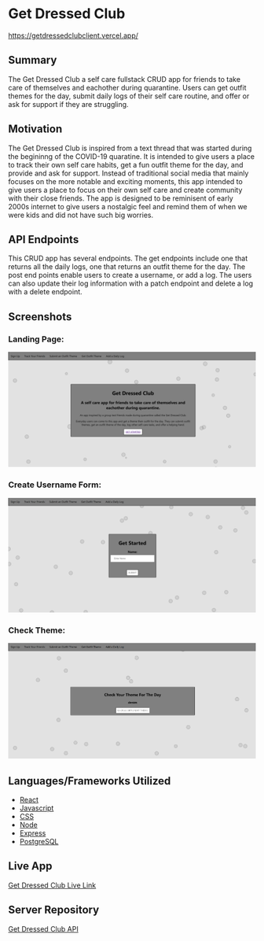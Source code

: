 # Get Dressed Club
https://getdressedclubclient.vercel.app/

## Summary

The Get Dressed Club a self care fullstack CRUD app for friends to take care of themselves and eachother during quarantine. Users can get outfit themes for the day, submit daily logs of their self care routine, and offer or ask for support if they are struggling. 

## Motivation
 
The Get Dressed Club is inspired from a text thread that was started during the begininng of the COVID-19 quaratine. It is intended to give users a place to track their own self care habits, get a fun outfit theme for the day, and provide and ask for support. Instead of traditional social media that mainly focuses on the more notable and exciting moments, this app intended to give users a place to focus on their own self care and create community with their close friends. The app is designed to be reminisent of early 2000s internet to give users a nostalgic feel and remind them of when we were kids and did not have such big worries. 

## API Endpoints
This CRUD app has several endpoints. The get endpoints include one that returns all the daily logs, one that returns an outfit theme for the day. The post end points enable users to create a username, or add a log. The users can also update their log information with a patch endpoint and delete a log with a delete endpoint. 


## Screenshots

### Landing Page:
![Landing Page](/src/screenshots/landingpage.png)
### Create Username Form:
![New Weaver Form](/src/screenshots/getstarted.png)
### Check Theme:
![Project List](/src/screenshots/checktheme.png)

## Languages/Frameworks Utilized

* [React](https://reactjs.org/)
* [Javascript](https://www.javascript.com/)
* [CSS](https://developer.mozilla.org/en-US/docs/Web/CSS/Reference)
* [Node](https://nodejs.org/en/)
* [Express](https://expressjs.com/)
* [PostgreSQL](https://www.postgresql.org/)

## Live App
[Get Dressed Club Live Link](https://getdressedclubclient.vercel.app/)

## Server Repository
[Get Dressed Club API](https://github.com/rebeccaleighfoster/GetDressedClub-API)